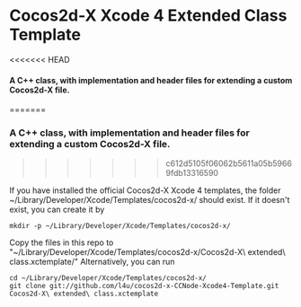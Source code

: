 # Cocos2d-X Xcode 4 Extended Class Template

<<<<<<< HEAD
#### A C++ class, with implementation and header files for extending a custom Cocos2d-X file.
=======
### A C++ class, with implementation and header files for extending a custom Cocos2d-X file.
>>>>>>> c612d5105f06062b5611a05b59669fdb13316590

If you have installed the official Cocos2d-X Xcode 4 templates, the folder ~/Library/Developer/Xcode/Templates/cocos2d-x/ should exist. 
If it doesn't exist, you can create it by

    mkdir -p ~/Library/Developer/Xcode/Templates/cocos2d-x/

Copy the files in this repo to "~/Library/Developer/Xcode/Templates/cocos2d-x/Cocos2d-X\ extended\ class.xctemplate/"
Alternatively, you can run 

    cd ~/Library/Developer/Xcode/Templates/cocos2d-x/
    git clone git://github.com/l4u/cocos2d-x-CCNode-Xcode4-Template.git Cocos2d-X\ extended\ class.xctemplate

